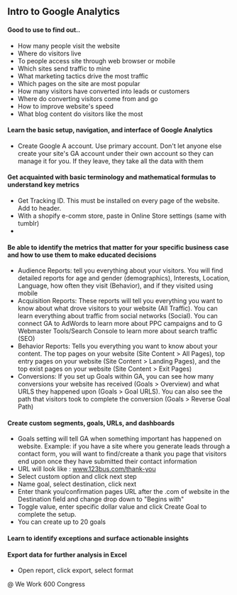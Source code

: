 ## Intro to Google Analytics
#### Good to use to find out..
- How many people visit the website
- Where do visitors live
- To people access site through web browser or mobile
- Which sites send traffic to mine
- What marketing tactics drive the most traffic
- Which pages on the site are most popular
- How many visitors have converted into leads or customers
- Where do converting visitors come from and go
- How to improve website's speed
- What blog content do visitors like the most

#### Learn the basic setup, navigation, and interface of Google Analytics
- Create Google A account. Use primary account. Don't let anyone else create your site's GA account under their own account so they can manage it for you. If they leave, they take all the data with them
#### Get acquainted with basic terminology and mathematical formulas to understand key metrics
- Get Tracking ID. This must be installed on every page of the website. Add to header.
- With a shopify e-comm store, paste in Online Store settings (same with tumblr)
-
#### Be able to identify the metrics that matter for your specific business case and how to use them to make educated decisions
- Audience Reports: tell you everything about your visitors. You will find detailed reports for age and gender (demographics), Interests, Location, Language, how often they visit (Behavior), and if they visited using mobile
- Acquisition Reports: These reports will tell you everything you want to know about what drove visitors to your website (All Traffic). You can learn everything about traffic from social networks (Social). You can connect GA to AdWords to learn more about PPC campaigns and to G Webmaster Tools/Search Console to learn more about search traffic (SEO)
- Behavior Reports: Tells you everything you want to know about your content. The top pages on your website (Site Content > All Pages), top entry pages on your website (Site Content > Landing Pages), and the top exist pages on your website (Site Content > Exit Pages)
- Conversions: If you set up Goals within GA, you can see how many conversions your website has received (Goals > Overview) and what URLS they happened upon (Goals > Goal URLS). You can also see the path that visitors took to complete the conversion (Goals > Reverse Goal Path)
#### Create custom segments, goals, URLs, and dashboards
- Goals setting will tell GA when something important has happened on website. Example: if you have a site where you generate leads through a contact form, you will want to find/create a thank you page that visitors end upon once they have submitted their contact information
- URL will look like : www.123bus.com/thank-you
- Select custom option and click next step
- Name goal, select destination, click next
- Enter thank you/confirmation pages URL after the .com of website in the Destination field and change drop down to "Begins with"
- Toggle value, enter specific dollar value and click Create Goal to complete the setup.
- You can create up to 20 goals
#### Learn to identify exceptions and surface actionable insights
#### Export data for further analysis in Excel
- Open report, click export, select format



@ We Work 600 Congress

